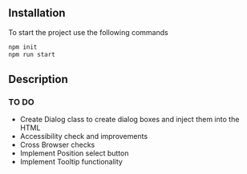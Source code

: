 ## Installation

To start the project use the following commands

```bash
npm init
npm run start
```

## Description

### TO DO

- Create Dialog class to create dialog boxes and inject them into the HTML
- Accessibility check and improvements
- Cross Browser checks
- Implement Position select button
- Implement Tooltip functionality
